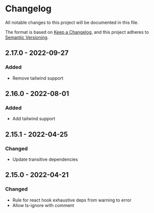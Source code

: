 
# Changelog
All notable changes to this project will be documented in this file.

The format is based on [Keep a Changelog](https://keepachangelog.com/en/1.0.0/),
and this project adheres to [Semantic Versioning](https://semver.org/spec/v2.0.0.html).

## 2.17.0 - 2022-09-27
### Added
- Remove tailwind support

## 2.16.0 - 2022-08-01
### Added
- Add tailwind support

## 2.15.1 - 2022-04-25
### Changed
- Update transitive dependencies

## 2.15.0 - 2022-04-21
### Changed
- Rule for react hook exhaustive deps from warning to error
- Allow ts-ignore with comment
